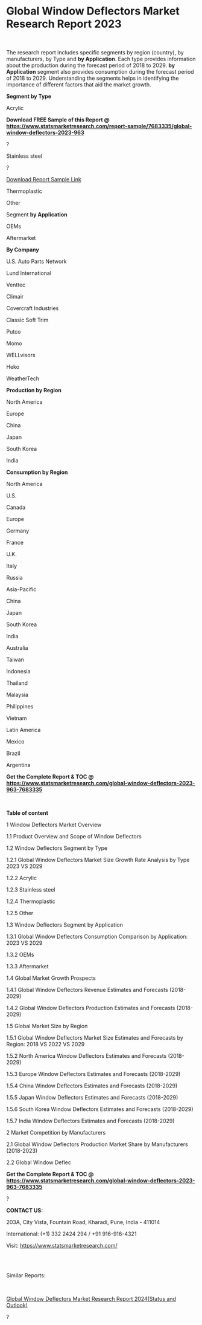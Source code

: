 <h1>Global Window Deflectors Market Research Report 2023</h1><br/><p>The research report includes specific segments by region (country), by manufacturers, by Type and <strong>by Application</strong>. Each type provides information about the production during the forecast period of 2018 to 2029. <strong>by Application</strong> segment also provides consumption during the forecast period of 2018 to 2029. Understanding the segments helps in identifying the importance of different factors that aid the market growth.</p>
 
 
 
 <p><strong>Segment by Type</strong></p>
 
 
 
 <p>Acrylic</p>
 
 
 
 <div><b>Download FREE Sample of this Report @ <a href="https://www.statsmarketresearch.com/download-free-sample/7683335/global-window-deflectors-2023-963">https://www.statsmarketresearch.com/report-sample/7683335/global-window-deflectors-2023-963</a></b></div>
 
 
 
 <p>? </p>
 
 
 
 <p>Stainless steel</p>
 
 
 
 <p>? </p>
 
 
 
 <p><a href="https://www.statsmarketresearch.com/download-free-sample/7683335/global-window-deflectors-2023-963">Download Report Sample Link</a></p>
 
 
 
 <p>Thermoplastic</p>
 
 
 
 <p>Other</p>
 
 
 
 <p>Segment <strong>by Application</strong></p>
 
 
 
 <p>OEMs</p>
 
 
 
 <p>Aftermarket</p>
 
 
 
 <p><strong>By Company</strong></p>
 
 
 
 <p>U.S. Auto Parts Network</p>
 
 
 
 <p>Lund International</p>
 
 
 
 <p>Venttec</p>
 
 
 
 <p>Climair</p>
 
 
 
 <p>Covercraft Industries</p>
 
 
 
 <p>Classic Soft Trim</p>
 
 
 
 <p>Putco</p>
 
 
 
 <p>Momo</p>
 
 
 
 <p>WELLvisors</p>
 
 
 
 <p>Heko</p>
 
 
 
 <p>WeatherTech</p>
 
 
 
 <p><strong>Production by Region</strong></p>
 
 
 
 <p>North America</p>
 
 
 
 <p>Europe</p>
 
 
 
 <p>China</p>
 
 
 
 <p>Japan</p>
 
 
 
 <p>South Korea</p>
 
 
 
 <p>India</p>
 
 
 
 <p><strong>Consumption by Region</strong></p>
 
 
 
 <p>North America</p>
 
 
 
 <p>U.S.</p>
 
 
 
 <p>Canada</p>
 
 
 
 <p>Europe</p>
 
 
 
 <p>Germany</p>
 
 
 
 <p>France</p>
 
 
 
 <p>U.K.</p>
 
 
 
 <p>Italy</p>
 
 
 
 <p>Russia</p>
 
 
 
 <p>Asia-Pacific</p>
 
 
 
 <p>China</p>
 
 
 
 <p>Japan</p>
 
 
 
 <p>South Korea</p>
 
 
 
 <p>India</p>
 
 
 
 <p>Australia</p>
 
 
 
 <p>Taiwan</p>
 
 
 
 <p>Indonesia</p>
 
 
 
 <p>Thailand</p>
 
 
 
 <p>Malaysia</p>
 
 
 
 <p>Philippines</p>
 
 
 
 <p>Vietnam</p>
 
 
 
 <p>Latin America</p>
 
 
 
 <p>Mexico</p>
 
 
 
 <p>Brazil</p>
 
 
 
 <p>Argentina</p>
 
 
 
 <div><b>Get the Complete Report & TOC @ <a href="https://www.statsmarketresearch.com/global-window-deflectors-2023-963-7683335">https://www.statsmarketresearch.com/global-window-deflectors-2023-963-7683335</a></b></div>
 
 
 
 <p><br />
 
 <b>Table of content</b></p>
 
 
 
 <p>1 Window Deflectors Market Overview<br />
 
 1.1 Product Overview and Scope of Window Deflectors<br />
 
 1.2 Window Deflectors Segment by Type<br />
 
 1.2.1 Global Window Deflectors Market Size Growth Rate Analysis by Type 2023 VS 2029<br />
 
 1.2.2 Acrylic<br />
 
 1.2.3 Stainless steel<br />
 
 1.2.4 Thermoplastic<br />
 
 1.2.5 Other<br />
 
 1.3 Window Deflectors Segment by Application<br />
 
 1.3.1 Global Window Deflectors Consumption Comparison by Application: 2023 VS 2029<br />
 
 1.3.2 OEMs<br />
 
 1.3.3 Aftermarket<br />
 
 1.4 Global Market Growth Prospects<br />
 
 1.4.1 Global Window Deflectors Revenue Estimates and Forecasts (2018-2029)<br />
 
 1.4.2 Global Window Deflectors Production Estimates and Forecasts (2018-2029)<br />
 
 1.5 Global Market Size by Region<br />
 
 1.5.1 Global Window Deflectors Market Size Estimates and Forecasts by Region: 2018 VS 2022 VS 2029<br />
 
 1.5.2 North America Window Deflectors Estimates and Forecasts (2018-2029)<br />
 
 1.5.3 Europe Window Deflectors Estimates and Forecasts (2018-2029)<br />
 
 1.5.4 China Window Deflectors Estimates and Forecasts (2018-2029)<br />
 
 1.5.5 Japan Window Deflectors Estimates and Forecasts (2018-2029)<br />
 
 1.5.6 South Korea Window Deflectors Estimates and Forecasts (2018-2029)<br />
 
 1.5.7 India Window Deflectors Estimates and Forecasts (2018-2029)<br />
 
 2 Market Competition by Manufacturers<br />
 
 2.1 Global Window Deflectors Production Market Share by Manufacturers (2018-2023)<br />
 
 2.2 Global Window Deflec</p>
 
 
 
 <div><b>Get the Complete Report & TOC @ <a href="https://www.statsmarketresearch.com/global-window-deflectors-2023-963-7683335">https://www.statsmarketresearch.com/global-window-deflectors-2023-963-7683335</a></b></div>
 
 
 
 <p>? </p>
 
 
 
 <p><b>CONTACT US:</b><br />
 
 203A, City Vista, Fountain Road, Kharadi, Pune, India - 411014<br />
 
 International: (+1) 332 2424 294 / +91 916-916-4321<br />
 
 Visit: <a href="https://www.statsmarketresearch.com/">https://www.statsmarketresearch.com/</a><br />
 
 <br />
 
 <br />
 
 Similar Reports:<br />
 
 <br />
 
 <a href="https://www.statsmarketresearch.com/global-window-deflectors-2024-251-8008570">Global Window Deflectors Market Research Report 2024(Status and Outlook)</a><br />
 
 ? </p>